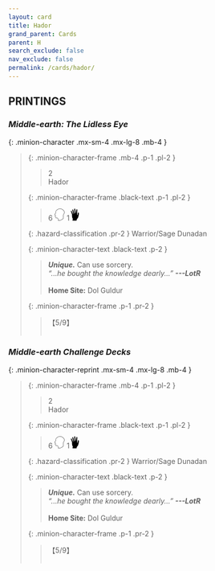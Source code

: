 ```yaml
---
layout: card
title: Hador
grand_parent: Cards
parent: H
search_exclude: false
nav_exclude: false
permalink: /cards/hador/
---
```


## PRINTINGS


### _Middle-earth: The Lidless Eye_

{: .minion-character .mx-sm-4 .mx-lg-8 .mb-4 }
> {: .minion-character-frame .mb-4 .p-1 .pl-2 }
> > <div class="hazard-mp">2</div>
> > <div class="card-name">Hador</div>
>
> {: .minion-character-frame .black-text .p-1 .pl-2 }
> > 6 ![](/assets/images/mind.svg) 1![](/assets/images/di.svg)
>
> {: .hazard-classification .pr-2 }
> Warrior/Sage Dunadan
>
> {: .minion-character-text .black-text .p-2 }
> > _**Unique.**_ Can use sorcery. <br>_“...he bought the knowledge dearly...”_ ***---LotR***  <br><br>**Home Site:** Dol Guldur 
>
> {: .minion-character-frame .p-1 .pr-2 }
> > <div class="card-shield">【5/9】</div>
> > <div class="card-corruption-white">&nbsp;</div>

### _Middle-earth Challenge Decks_

{: .minion-character-reprint .mx-sm-4 .mx-lg-8 .mb-4 }
> {: .minion-character-frame .mb-4 .p-1 .pl-2 }
> > <div class="hazard-mp">2</div>
> > <div class="card-name">Hador</div>
>
> {: .minion-character-frame .black-text .p-1 .pl-2 }
> > 6 ![](/assets/images/mind.svg) 1![](/assets/images/di.svg)
>
> {: .hazard-classification .pr-2 }
> Warrior/Sage Dunadan
>
> {: .minion-character-text .black-text .p-2 }
> > _**Unique.**_ Can use sorcery. <br>_“...he bought the knowledge dearly...”_ ***---LotR***  <br><br>**Home Site:** Dol Guldur 
>
> {: .minion-character-frame .p-1 .pr-2 }
> > <div class="card-shield">【5/9】</div>
> > <div class="card-corruption-white">&nbsp;</div>
